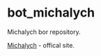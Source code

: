 # **bot_michalych**
Michalych bor repository.

[Michalych](https://michalych.pythonanywhere.com) - offical site.
